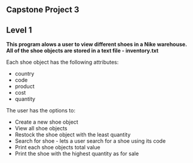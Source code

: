 ## Capstone Project 3 
## Level 1

**This program alows a user to view different shoes in a Nike warehouse.
All of the shoe objects are stored in a text file - inventory.txt**

Each shoe object has the following attributes:
* country
* code
* product
* cost
* quantity

The user has the options to:
* Create a new shoe object
* View all shoe objects
* Restock the shoe object with the least quantity
* Search for shoe - lets a user search for a shoe using its code
* Print each shoe objects total value
* Print the shoe with the highest quantity as for sale
